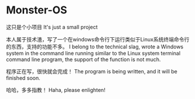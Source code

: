 # Monster-OS

这只是个小项目
It's just a small project

本人属于技术渣，写了一个在windows命令行下运行类似于Linux系统终端命令行的东西，支持的功能不多。
I belong to the technical slag, wrote a Windows system in the command line running similar to the Linux system terminal command line program, the support of the function is not much.

程序正在写，很快就会完成！
The program is being written, and it will be finished soon.

哈哈，多多指教！
Haha, please enlighten!
